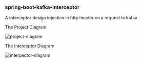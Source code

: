 ### spring-boot-kafka-interceptor

A interceptor design injection in http header on a request to kafka


The Project Diagram

![project-diagram](https://github.com/roberto-goncalves/spring-boot-kafka-interceptor/tree/master/images/project.png)

The Interceptor Diagram

![interpector-diagram](https://github.com/roberto-goncalves/spring-boot-kafka-interceptor/tree/master/images/interceptor.png)

